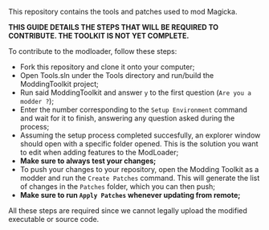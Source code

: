 This repository contains the tools and patches used to mod Magicka.

**THIS GUIDE DETAILS THE STEPS THAT WILL BE REQUIRED TO CONTRIBUTE. THE TOOLKIT IS NOT YET COMPLETE.**

To contribute to the modloader, follow these steps:
- Fork this repository and clone it onto your computer;
- Open Tools.sln under the Tools directory and run/build the ModdingToolkit project;
- Run said ModdingToolkit and answer `y` to the first question (`Are you a modder ?`);
- Enter the number corresponding to the `Setup Environment` command and wait for it to finish, answering any question asked during the process;
- Assuming the setup process completed succesfully, an explorer window should open with a specific folder opened. This is the solution you want to edit when adding features to the ModLoader;
- **Make sure to always test your changes;**
- To push your changes to your repository, open the Modding Toolkit as a modder and run the `Create Patches` command. This will generate the list of changes in the `Patches` folder, which you can then push;
- **Make sure to run `Apply Patches` whenever updating from remote;**

All these steps are required since we cannot legally upload the modified executable or source code.